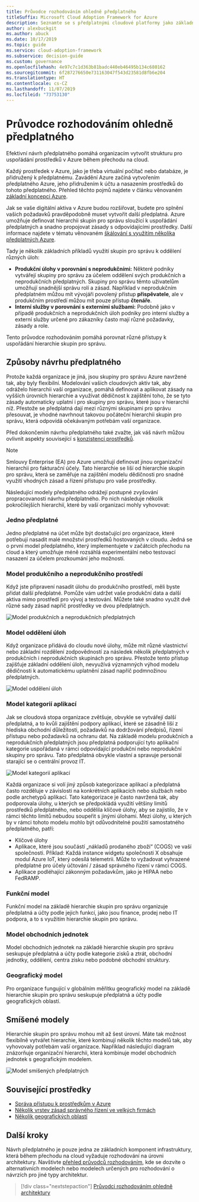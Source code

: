 ```yaml
---
title: Průvodce rozhodováním ohledně předplatného
titleSuffix: Microsoft Cloud Adoption Framework for Azure
description: Seznamte se s předplatnými cloudové platformy jako základní službou při migraci do Azure.
author: alexbuckgit
ms.author: abuck
ms.date: 10/17/2019
ms.topic: guide
ms.service: cloud-adoption-framework
ms.subservice: decision-guide
ms.custom: governance
ms.openlocfilehash: 4e97c7c1d363b81badc440eb46495b134c680162
ms.sourcegitcommit: 6f287276650e731163047f543d23581d8fb6e204
ms.translationtype: HT
ms.contentlocale: cs-CZ
ms.lasthandoff: 11/07/2019
ms.locfileid: "73753130"
---
```

# <a name="subscription-decision-guide"></a>Průvodce rozhodováním ohledně předplatného

Efektivní návrh předplatného pomáhá organizacím vytvořit strukturu pro uspořádání prostředků v Azure během přechodu na cloud.

Každý prostředek v Azure, jako je třeba virtuální počítač nebo databáze, je přidružený k předplatnému. Zavádění Azure začíná vytvořením předplatného Azure, jeho přidružením k účtu a nasazením prostředků do tohoto předplatného. Přehled těchto pojmů najdete v článku věnovaném [základní koncepci Azure](../../ready/considerations/fundamental-concepts.md).

Jak se vaše digitální aktiva v Azure budou rozšiřovat, budete pro splnění vašich požadavků pravděpodobně muset vytvořit další předplatná. Azure umožňuje definovat hierarchii skupin pro správu sloužící k uspořádání předplatných a snadno propojovat zásady s odpovídajícími prostředky. Další informace najdete v tématu věnovaném [škálování s využitím několika předplatných Azure](../../ready/azure-best-practices/scaling-subscriptions.md).

Tady je několik základních příkladů využití skupin pro správu k oddělení různých úloh:

- **Produkční úlohy v porovnání s neprodukčními:** Některé podniky vytvářejí skupiny pro správu za účelem oddělení svých produkčních a neprodukčních předplatných. Skupiny pro správu těmto uživatelům umožňují snadnější správu rolí a zásad. Například v neprodukčním předplatném můžou mít vývojáři povolený přístup **přispěvatele**, ale v produkčním prostředí můžou mít pouze přístup **čtenáře**.
- **Interní služby v porovnání s externími službami:** Podobně jako v případě produkčních a neprodukčních úloh podniky pro interní služby a externí služby určené pro zákazníky často mají různé požadavky, zásady a role.

Tento průvodce rozhodováním pomáhá porovnat různé přístupy k uspořádání hierarchie skupin pro správu.

## <a name="subscription-design-patterns"></a>Způsoby návrhu předplatného

Protože každá organizace je jiná, jsou skupiny pro správu Azure navržené tak, aby byly flexibilní. Modelování vašich cloudových aktiv tak, aby odráželo hierarchii vaší organizace, pomáhá definovat a aplikovat zásady na vyšších úrovních hierarchie a využívat dědičnost k zajištění toho, že se tyto zásady automaticky uplatní i pro skupiny pro správu, které jsou v hierarchii níž. Přestože se předplatná dají mezi různými skupinami pro správu přesouvat, je vhodné navrhnout takovou počáteční hierarchii skupin pro správu, která odpovídá očekávaným potřebám vaší organizace.

Před dokončením návrhu předplatného také zvažte, jak váš návrh můžou ovlivnit aspekty související s [konzistencí prostředků](../resource-consistency/index.md).

> [!NOTE]
> Smlouvy Enterprise (EA) pro Azure umožňují definovat jinou organizační hierarchii pro fakturační účely. Tato hierarchie se liší od hierarchie skupin pro správu, která se zaměřuje na zajištění modelu dědičnosti pro snadné využití vhodných zásad a řízení přístupu pro vaše prostředky.

Následující modely předplatného odrážejí postupné zvyšování propracovanosti návrhu předplatného. Po nich následuje několik pokročilejších hierarchií, které by vaší organizaci mohly vyhovovat:

### <a name="single-subscription"></a>Jedno předplatné

Jedno předplatné na účet může být dostačující pro organizace, které potřebují nasadit malé množství prostředků hostovaných v cloudu. Jedná se o první model předplatného, který implementujete v začátcích přechodu na cloud a který umožňuje méně rozsáhlá experimentální nebo testovací nasazení za účelem prozkoumání jeho možností.

### <a name="production-and-nonproduction-pattern"></a>Model produkčního a neprodukčního prostředí

Když jste připravení nasadit úlohu do produkčního prostředí, měli byste přidat další předplatné. Pomůže vám udržet vaše produkční data a další aktiva mimo prostředí pro vývoj a testování. Můžete také snadno využít dvě různé sady zásad napříč prostředky ve dvou předplatných.

![Model produkčních a neprodukčních předplatných](../../_images/ready/basic-subscription-model.png)

### <a name="workload-separation-pattern"></a>Model oddělení úloh

Když organizace přidává do cloudu nové úlohy, může mít různé vlastnictví nebo základní rozdělení zodpovědností za následek několik předplatných v produkčních i neprodukčních skupinách pro správu. Přestože tento přístup zajišťuje základní oddělení úloh, nevyužívá významných výhod modelu dědičnosti k automatickému uplatnění zásad napříč podmnožinou předplatných.

![Model oddělení úloh](../../_images/ready/management-group-hierarchy.png)

### <a name="application-category-pattern"></a>Model kategorií aplikací

Jak se cloudová stopa organizace zvětšuje, obvykle se vytvářejí další předplatná, a to kvůli zajištění podpory aplikací, které se zásadně liší z hlediska obchodní důležitosti, požadavků na dodržování předpisů, řízení přístupu nebo požadavků na ochranu dat. Na základě modelu produkčních a neprodukčních předplatných jsou předplatná podporující tyto aplikační kategorie uspořádaná v rámci odpovídající produkční nebo neprodukční skupiny pro správu. Tato předplatná obvykle vlastní a spravuje personál starající se o centrální provoz IT.

![Model kategorií aplikací](../../_images/infra-subscriptions/application.png)

Každá organizace si volí jiný způsob kategorizace aplikací a předplatná často rozděluje v závislosti na konkrétních aplikacích nebo službách nebo podle archetypů aplikací. Tato kategorizace je často navržená tak, aby podporovala úlohy, u kterých se předpokládá využití většiny limitů prostředků předplatného, nebo oddělila klíčové úlohy, aby se zajistilo, že v rámci těchto limitů nebudou soupeřit s jinými úlohami. Mezi úlohy, u kterých by v rámci tohoto modelu mohlo být odůvodnitelné použití samostatného předplatného, patří:

- Klíčové úlohy
- Aplikace, které jsou součástí „nákladů prodaného zboží“ (COGS) ve vaší společnosti. Příklad: Každá instance widgetu společnosti X obsahuje modul Azure IoT, který odesílá telemetrii. Může to vyžadovat vyhrazené předplatné pro účely účtování / zásad správného řízení v rámci COGS.
- Aplikace podléhající zákonným požadavkům, jako je HIPAA nebo FedRAMP.

### <a name="functional-pattern"></a>Funkční model

Funkční model na základě hierarchie skupin pro správu organizuje předplatná a účty podle jejich funkcí, jako jsou finance, prodej nebo IT podpora, a to s využitím hierarchie skupin pro správu.

### <a name="business-unit-pattern"></a>Model obchodních jednotek

Model obchodních jednotek na základě hierarchie skupin pro správu seskupuje předplatná a účty podle kategorie zisků a ztrát, obchodní jednotky, oddělení, centra zisku nebo podobné obchodní struktury.

### <a name="geographic-pattern"></a>Geografický model

Pro organizace fungující v globálním měřítku geografický model na základě hierarchie skupin pro správu seskupuje předplatná a účty podle geografických oblastí.

## <a name="mixed-patterns"></a>Smíšené modely

Hierarchie skupin pro správu mohou mít až šest úrovní. Máte tak možnost flexibilně vytvářet hierarchie, které kombinují několik těchto modelů tak, aby vyhovovaly potřebám vaší organizace. Například následující diagram znázorňuje organizační hierarchii, která kombinuje model obchodních jednotek s geografickým modelem.

![Model smíšených předplatných](../../_images/infra-subscriptions/mixed.png)

## <a name="related-resources"></a>Související prostředky

- [Správa přístupu k prostředkům v Azure](../../govern/resource-consistency/resource-access-management.md)
- [Několik vrstev zásad správného řízení ve velkých firmách](../../govern/guides/complex/multiple-layers-of-governance.md)
- [Několik geografických oblastí](../regions/index.md)

## <a name="next-steps"></a>Další kroky

Návrh předplatného je pouze jedna ze základních komponent infrastruktury, která během přechodu na cloud vyžaduje rozhodování na úrovni architektury. Navštivte [přehled průvodců rozhodováním](../index.md), kde se dozvíte o alternativních modelech nebo modelech určených pro rozhodování o návrzích pro jiné typy architektur.

> [!div class="nextstepaction"]
> [Průvodci rozhodováním ohledně architektury](../index.md)
